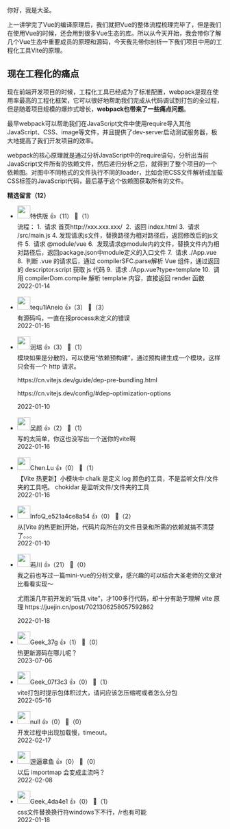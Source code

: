 你好，我是大圣。

上一讲学完了Vue的编译原理后，我们就把Vue的整体流程梳理完毕了，但是我们在使用Vue的时候，还会用到很多Vue生态的库。所以从今天开始，我会带你了解几个Vue生态中重要成员的原理和源码，今天我先带你剖析一下我们项目中用的工程化工具Vite的原理。

## 现在工程化的痛点

现在前端开发项目的时候，工程化工具已经成为了标准配置，webpack是现在使用率最高的工程化框架，它可以很好地帮助我们完成从代码调试到打包的全过程，但是随着项目规模的爆炸式增长，**webpack也带来了一些痛点问题**。

最早webpack可以帮助我们在JavaScript文件中使用require导入其他JavaScript、CSS、image等文件，并且提供了dev-server启动测试服务器，极大地提高了我们开发项目的效率。

webpack的核心原理就是通过分析JavaScript中的require语句，分析出当前JavaScript文件所有的依赖文件，然后递归分析之后，就得到了整个项目的一个依赖图。对图中不同格式的文件执行不同的loader，比如会把CSS文件解析成加载CSS标签的JavaScript代码，最后基于这个依赖图获取所有的文件。
<div><strong>精选留言（12）</strong></div><ul>
<li><img src="https://static001.geekbang.org/account/avatar/00/13/5f/eb/ef7aa4c1.jpg" width="30px"><span>特供版</span> 👍（11） 💬（1）<div>流程：
1.  请求 首页http:&#47;&#47;xxx.xxx.xxx&#47; 
2.  返回 index.html
3.  请求 &#47;src&#47;main.js
4. 发现请求js文件，替换路径为相对路径后，返回修改后的js文件
5.  请求 @module&#47;vue
6.  发现请求@module内的文件，替换文件内为相对路径后，返回package.json中module定义的入口文件
7.  请求 .&#47;App.vue
8.  判断 .vue 的请求后，通过 compilerSFC.parse解析 Vue 组件，通过返回的 descriptor.script 获取 js 代码
9.  请求 .&#47;App.vue?type=template
10.  调用 compilerDom.compile 解析 template 内容，直接返回 render 函数</div>2022-01-14</li><br/><li><img src="https://static001.geekbang.org/account/avatar/00/1d/8a/d7/daabec34.jpg" width="30px"><span>tequ1lAneio</span> 👍（3） 💬（3）<div>有源码吗，一直在报process未定义的错误</div>2022-01-16</li><br/><li><img src="https://static001.geekbang.org/account/avatar/00/14/5d/7c/3cfece5e.jpg" width="30px"><span>润培</span> 👍（3） 💬（1）<div>模块如果是分散的，可以使用“依赖预构建”，通过预构建生成一个模块，这样只会有一个 http 请求。

https:&#47;&#47;cn.vitejs.dev&#47;guide&#47;dep-pre-bundling.html

https:&#47;&#47;cn.vitejs.dev&#47;config&#47;#dep-optimization-options</div>2022-01-10</li><br/><li><img src="https://static001.geekbang.org/account/avatar/00/11/b1/84/d7034d7c.jpg" width="30px"><span>吴颜</span> 👍（2） 💬（1）<div>写的太简单，你这也没写出一个迷你的vite啊</div>2022-01-16</li><br/><li><img src="https://static001.geekbang.org/account/avatar/00/28/60/fd/c08731d7.jpg" width="30px"><span>Chen.Lu</span> 👍（0） 💬（1）<div>【Vite 热更新】小模块中 chalk 是定义 log 颜色的工具，不是监听文件&#47;文件夹的工具吧。
chokidar 是监听文件&#47;文件夹的工具</div>2022-01-16</li><br/><li><img src="https://thirdwx.qlogo.cn/mmopen/vi_32/Q0j4TwGTfTIkBhCDbibPDmDTEW6Uia1LAEOcFf75QxA897gcL4oXFMOwgsqFwf7rhPoUoJWgICl0xFT8Iz2cuWRg/132" width="30px"><span>InfoQ_e521a4ce8a54</span> 👍（0） 💬（2）<div>从[Vite 的热更新]开始，代码片段所在的文件目录和所需的依赖就搞不清楚了。。。</div>2022-01-10</li><br/><li><img src="https://static001.geekbang.org/account/avatar/00/12/c8/04/fed4c1ad.jpg" width="30px"><span>若川</span> 👍（21） 💬（0）<div>我之前也写过一篇mini-vue的分析文章，感兴趣的可以结合大圣老师的文章对比看看实现～

尤雨溪几年前开发的“玩具 vite”，才100多行代码，却十分有助于理解 vite 原理
https:&#47;&#47;juejin.cn&#47;post&#47;7021306258057592862</div>2022-01-18</li><br/><li><img src="https://static001.geekbang.org/account/avatar/00/15/0d/37/2bcf8c5f.jpg" width="30px"><span>Geek_37g</span> 👍（1） 💬（0）<div>热更新源码在哪儿呢？</div>2023-07-06</li><br/><li><img src="" width="30px"><span>Geek_07f3c3</span> 👍（0） 💬（1）<div>vite打包时提示包体积过大，请问应该怎压缩呢或者怎么分包</div>2022-05-16</li><br/><li><img src="https://static001.geekbang.org/account/avatar/00/16/59/57/7201d6ce.jpg" width="30px"><span>null</span> 👍（0） 💬（0）<div>开发过程中出现加载慢，timeout。</div>2022-02-17</li><br/><li><img src="http://thirdwx.qlogo.cn/mmopen/vi_32/PiajxSqBRaEJfTnE46bP9zFU0MJicYZmKYTPhm97YjgSEmNVKr3ic1BY3CL8ibPUFCBVTqyoHQPpBcbe9GRKEN1CyA/132" width="30px"><span>逗逼章鱼</span> 👍（0） 💬（0）<div>以后 importmap 会变成主流吗？</div>2022-02-08</li><br/><li><img src="" width="30px"><span>Geek_4da4e1</span> 👍（0） 💬（1）<div>css文件替换换行符windows下不行，&#47;r也有可能</div>2022-01-18</li><br/>
</ul>